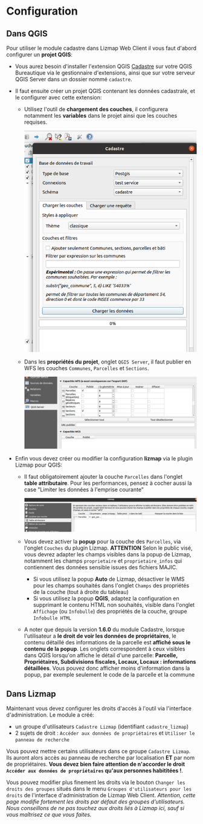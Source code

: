# Configuration

## Dans QGIS

Pour utiliser le module cadastre dans Lizmap Web Client il vous faut d'abord configurer un **projet QGIS**:

* Vous aurez besoin d'installer l'extension QGIS [Cadastre](https://github.com/3liz/QgisCadastrePlugin) sur votre QGIS Bureautique via le gestionnaire d'extensions, ainsi que sur votre serveur QGIS Server dans un dossier nommé `cadastre`.

* Il faut ensuite créer un projet QGIS contenant les données cadastrale, et le configurer avec cette extension:

  * Utilisez l'outil de **chargement des couches**, il configurera notamment les **variables** dans le projet ainsi que les couches requises.

    ![Project Properties](media/load_data.png)

  * Dans les **propriétés du projet**, onglet `QGIS Server`, il faut publier en WFS les couches `Communes`, `Parcelles` et `Sections`.

    ![Plubication WFS](media/wfs_properties.png)

* Enfin vous devez créer ou modifier la configuration **lizmap** via le plugin Lizmap pour QGIS:

  * Il faut obligatoirement ajouter la couche `Parcelles` dans l'onglet **table attributaire**. Pour les performances, pensez à cocher aussi la case "Limiter les données à l'emprise courante"

    ![Table attributaire](media/table_attr.png)

  * Vous devez activer la **popup** pour la couche des `Parcelles`, via l'onglet `Couches` du plugin Lizmap. **ATTENTION** Selon le public visé, vous devrez adapter les champs visibles dans la popup de Lizmap, notamment les champs `proprietaire` et `proprietaire_infos` qui contiennent des données sensible issues des fichiers MAJIC.

    - Si vous utilisez la popup **Auto** de Lizmap, désactiver le WMS pour les champs souhaités dans l'onglet `Champs` des propriétés de la couche (tout à droite du tableau)
    - Si vous utilisez la popup **QGIS**, adaptez la configuration en supprimant le contenu HTML non souhaités, visible dans l'onglet `Affichage` (ou `Infobulle`) des propriétés de la couche, groupe `Infobulle HTML`

  * A noter que depuis la version **1.6.0** du module Cadastre, lorsque l'utilisateur a **le droit de voir les données de propriétaires**, le contenu détaillé des informations de la parcelle est **affiché sous le contenu de la popup**. Les onglets correspondent à ceux visibles dans QGIS lorsqu'on affiche le détail d'une parcelle: **Parcelle, Propriétaires, Subdivisions fiscales, Locaux, Locaux : informations détaillées**. Vous pouvez donc afficher moins d'information dans la popup, par exemple seulement le code de la parcelle et la commune

## Dans Lizmap

Maintenant vous devez configurer les droits d'accès à l'outil via l'interface d'administration. Le module a créé:

* un groupe d'utilisateurs `Cadastre Lizmap` (identifiant `cadastre_lizmap`)
* 2 sujets de droit : `Accéder aux données de propriétaires` et `Utiliser le panneau de recherche`

Vous pouvez mettre certains utilisateurs dans ce groupe `Cadastre Lizmap`. Ils auront alors accès au panneau de recherche par localisation **ET** par nom de propriétaires. **Vous devez bien faire attention de n'accorder le droit `Accéder aux données de propriétaires` qu'aux personnes habititées !**.

Vous pouvez modifier plus finement les droits via le bouton `Changer les droits des groupes` situés dans le menu `Groupes d'utilisateurs pour les droits` de l'interface d'administration de Lizmap Web Client. *Attention, cette page modifie fortement les droits par défaut des groupes d'utilisateurs. Nous conseillons de ne pas touchez aux droits liés à Lizmap ici, sauf si vous maîtrisez ce que vous faites.*

